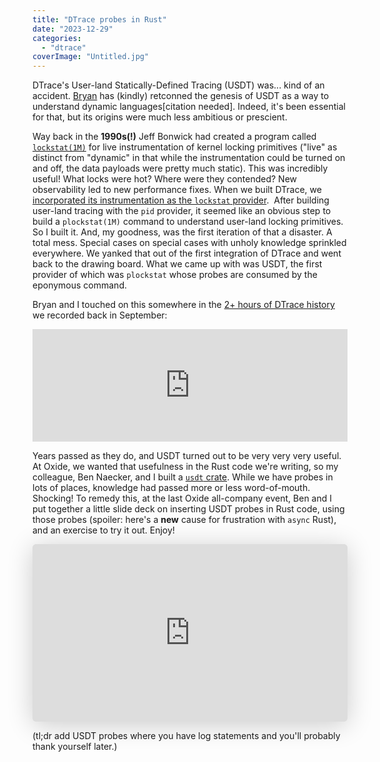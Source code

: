 ```yaml
---
title: "DTrace probes in Rust"
date: "2023-12-29"
categories: 
  - "dtrace"
coverImage: "Untitled.jpg"
---
```


DTrace's User-land Statically-Defined Tracing (USDT) was... kind of an accident. [Bryan](https://mastodon.social/@bcantrill) has (kindly) retconned the genesis of USDT as a way to understand dynamic languages\[citation needed\]. Indeed, it's been essential for that, but its origins were much less ambitious or prescient.

Way back in the **1990s(!)** Jeff Bonwick had created a program called [`lockstat(1M)`](https://docs.oracle.com/cd/E86824_01/html/E54764/lockstat-1m.html) for live instrumentation of kernel locking primitives ("live" as distinct from "dynamic" in that while the instrumentation could be turned on and off, the data payloads were pretty much static). This was incredibly useful! What locks were hot? Where were they contended? New observability led to new performance fixes. When we built DTrace, we [incorporated its instrumentation as the `lockstat` provider](https://www.usenix.org/conference/2004-usenix-annual-technical-conference/dynamic-instrumentation-production-systems).  After building user-land tracing with the `pid` provider, it seemed like an obvious step to build a `plockstat(1M)` command to understand user-land locking primitives. So I built it. And, my goodness, was the first iteration of that a disaster. A total mess. Special cases on special cases with unholy knowledge sprinkled everywhere. We yanked that out of the first integration of DTrace and went back to the drawing board. What we came up with was USDT, the first provider of which was `plockstat` whose probes are consumed by the eponymous command.

Bryan and I touched on this somewhere in the [2+ hours of DTrace history](https://oxide-and-friends.transistor.fm/episodes/dtrace-at-20) we recorded back in September:

<iframe src="https://share.transistor.fm/e/bdfd0524" width="100%" height="180" frameborder="no" scrolling="no" seamless=""></iframe>

Years passed as they do, and USDT turned out to be very very very useful. At Oxide, we wanted that usefulness in the Rust code we're writing, so my colleague, Ben Naecker, and I built a [`usdt` crate](https://crates.io/crates/usdt). While we have probes in lots of places, knowledge had passed more or less word-of-mouth. Shocking! To remedy this, at the last Oxide all-company event, Ben and I put together a little slide deck on inserting USDT probes in Rust code, using those probes (spoiler: here's a **new** cause for frustration with `async` Rust), and an exercise to try it out. Enjoy!

<iframe class="speakerdeck-iframe" frameborder="0" src="https://speakerdeck.com/player/34c4980d89b74fe8b3be7f9032781169" title="DTrace USDT for Rust" allowfullscreen="true" style="border: 0px; background: padding-box padding-box rgba(0, 0, 0, 0.1); margin: 0px; padding: 0px; border-radius: 6px; box-shadow: rgba(0, 0, 0, 0.2) 0px 5px 40px; width: 100%; height: auto; aspect-ratio: 560 / 315;" data-ratio="1.7777777777777777"></iframe>

(tl;dr add USDT probes where you have log statements and you'll probably thank yourself later.)
